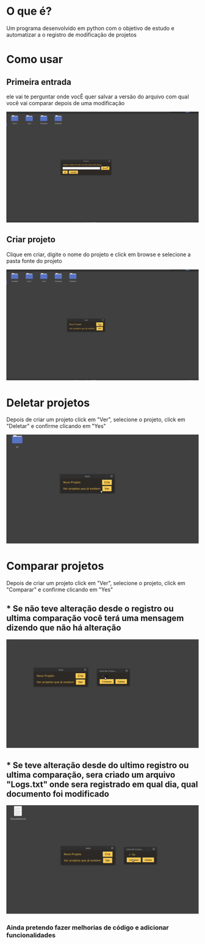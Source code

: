 <h1>O que é?</h1>
<p>Um programa desenvolvido em python com o objetivo de estudo e automatizar a o registro de modificação de projetos</p>

<h1>Como usar</h1>
<h2>Primeira entrada</h2>
<p> ele vai te perguntar onde vocÊ quer salvar a versão do arquivo com qual você vai comparar depois de uma modificação</p>
<img src="Read/primeiraEntrada.gif">
<h2>Criar projeto</h2>
<p>Clique em criar, digite o nome do projeto e click em browse e selecione a pasta fonte do projeto</p>
<img src="Read/criar.gif">
<h1>Deletar projetos</h1>
<p>Depois de criar um projeto click em "Ver", selecione o projeto, click em "Deletar" e confirme clicando em "Yes"</p>
<img src="Read/deletar.gif">
<h1>Comparar projetos</h1>
<p>Depois de criar um projeto click em "Ver", selecione o projeto, click em "Comparar" e confirme clicando em "Yes"</p>
<h2>* Se não teve alteração desde o registro ou ultima comparação você terá uma mensagem dizendo que não há alteração</h2>
<img src="Read/igual.gif">
<h2>* Se teve alteração desde do ultimo registro ou ultima comparação, sera criado um arquivo "Logs.txt" onde sera registrado em qual dia, qual documento foi modificado</h2>
<img src="Read/diferente.gif">

<h3>Ainda pretendo fazer melhorias de código e adicionar funcionalidades</h3>